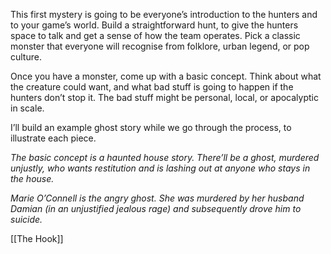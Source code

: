 
This first mystery is going to be everyone’s introduction to the hunters and to your game’s world. Build a straightforward hunt, to give the hunters space to talk and get a sense of how the team operates. Pick a classic monster that everyone will recognise from folklore, urban legend, or pop culture.

Once you have a monster, come up with a basic concept. Think about what the creature could want, and what bad stuff is going to happen if the hunters don’t stop it. The bad stuff might be personal, local, or apocalyptic in scale.

I’ll build an example ghost story while we go through the process, to illustrate each piece.

*The basic concept is a haunted house story. There’ll be a ghost, murdered unjustly, who wants restitution and is lashing out at anyone who stays in the house.*

*Marie O’Connell is the angry ghost. She was murdered by her husband Damian (in an unjustified jealous rage) and subsequently drove him to suicide.*

[[The Hook]]
